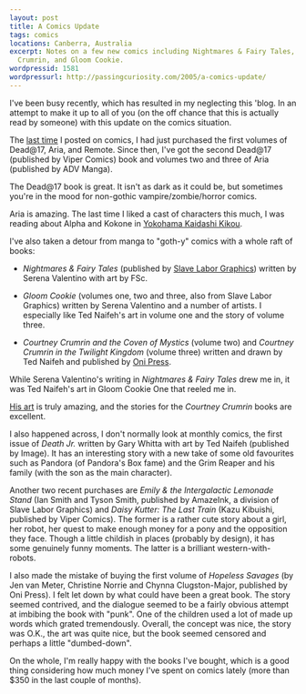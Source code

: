 ```yaml
---
layout: post
title: A Comics Update
tags: comics
locations: Canberra, Australia
excerpt: Notes on a few new comics including Nightmares & Fairy Tales, Courtney
  Crumrin, and Gloom Cookie.
wordpressid: 1581
wordpressurl: http://passingcuriosity.com/2005/a-comics-update/
---
```


I've been busy recently, which has resulted in my neglecting this 'blog. In an
attempt to make it up to all of you (on the off chance that this is actually
read by someone) with this update on the comics situation.

The [last time](/2005/some-more-comics/) I posted on comics, I had just
purchased the first volumes of Dead@17, Aria, and Remote. Since then, I've got
the second Dead@17 (published by Viper Comics) book and volumes two and three
of Aria (published by ADV Manga).

The Dead@17 book is great. It isn't as dark as it could be, but sometimes
you're in the mood for non-gothic vampire/zombie/horror comics.

Aria is amazing. The last time I liked a cast of characters this much, I was
reading about Alpha and Kokone in [Yokohama Kaidashi Kikou][ykkscan].

[ykkscan]: http://ykk.misago.org/

I've also taken a detour from manga to "goth-y" comics with a whole raft of books:

* *Nightmares & Fairy Tales* (published by [Slave Labor Graphics][slg])
  written by Serena Valentino with art by FSc.

* *Gloom Cookie* (volumes one, two and three, also from Slave Labor Graphics)
  written by Serena Valentino and a number of artists. I especially like Ted
  Naifeh's art in volume one and the story of volume three.

* *Courtney Crumrin and the Coven of Mystics* (volume two) and *Courtney
  Crumrin in the Twilight Kingdom* (volume three) written and drawn by Ted
  Naifeh and published by [Oni Press][oni].

[slg]: http://www.slavelabor.com/
[oni]: http://www.onipress.com/

While Serena Valentino's writing in *Nightmares & Fairy Tales* drew me in, it
was Ted Naifeh's art in Gloom Cookie One that reeled me in.

[His art](http://www.tednaifeh.com/) is truly amazing, and the stories for the
*Courtney Crumrin* books are excellent.

I also happened across, I don't normally look at monthly comics, the first
issue of *Death Jr.* written by Gary Whitta with art by Ted Naifeh (published
by Image). It has an interesting story with a new take of some old favourites
such as Pandora (of Pandora's Box fame) and the Grim Reaper and his family
(with the son as the main character).

Another two recent purchases are *Emily & the Intergalactic Lemonade Stand*
(Ian Smith and Tyson Smith, published by AmazeInk, a division of Slave Labor
Graphics) and *Daisy Kutter: The Last Train* (Kazu Kibuishi, published by
Viper Comics). The former is a rather cute story about a girl, her robot, her
quest to make enough money for a pony and the opposition they face. Though a
little childish in places (probably by design), it has some genuinely funny
moments. The latter is a brilliant western-with-robots.

I also made the mistake of buying the first volume of *Hopeless Savages* (by
Jen van Meter, Christine Norrie and Chynna Clugston-Major, published by Oni
Press). I felt let down by what could have been a great book. The story seemed
contrived, and the dialogue seemed to be a fairly obvious attempt at imbibing
the book with "punk". One of the children used a lot of made up words which
grated tremendously. Overall, the concept was nice, the story was O.K., the
art was quite nice, but the book seemed censored and perhaps a little
"dumbed-down".

On the whole, I'm really happy with the books I've bought, which is a good
thing considering how much money I've spent on comics lately (more than $350
in the last couple of months).
